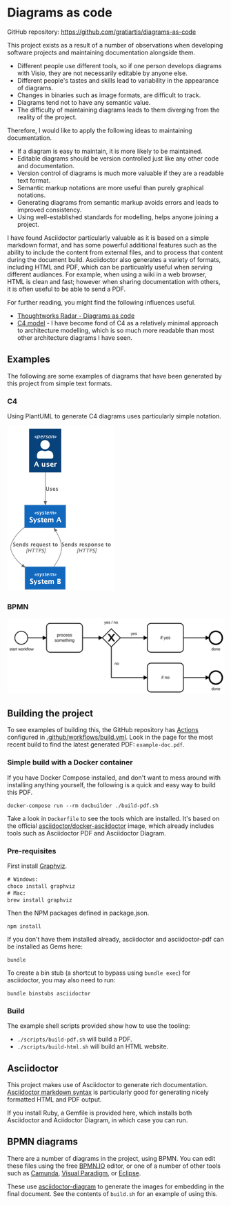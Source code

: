 # Diagrams as code

GitHub repository: https://github.com/gratiartis/diagrams-as-code

This project exists as a result of a number of observations when developing software projects and maintaining documentation alongside them.

* Different people use different tools, so if one person develops diagrams with Visio, they are not necessarily editable by anyone else.
* Different people's tastes and skills lead to variability in the appearance of diagrams.
* Changes in binaries such as image formats, are difficult to track.
* Diagrams tend not to have any semantic value.
* The difficulty of maintaining diagrams leads to them diverging from the reality of the project.

Therefore, I would like to apply the following ideas to maintaining documentation.

* If a diagram is easy to maintain, it is more likely to be maintained.
* Editable diagrams should be version controlled just like any other code and documentation.
* Version control of diagrams is much more valuable if they are a readable text format.
* Semantic markup notations are more useful than purely graphical notations.
* Generating diagrams from semantic markup avoids errors and leads to improved consistency.
* Using well-established standards for modelling, helps anyone joining a project.

I have found Asciidoctor particularly valuable as it is based on a simple markdown format, and has some powerful additional features such as the ability to include the content from external files, and to process that content during the document build. Asciidoctor also generates a variety of formats, including HTML and PDF, which can be particualrly useful when serving different audiances. For example, when using a wiki in a web browser, HTML is clean and fast; however when sharing documentation with others, it is often useful to be able to send a PDF.

For further reading, you might find the following influences useful.

* [Thoughtworks Radar - Diagrams as code](https://www.thoughtworks.com/radar/techniques/diagrams-as-code)
* [C4 model](https://c4model.com/) - I have become fond of C4 as a relatively minimal approach to architecture modelling, which is so much more readable than most other architecture diagrams I have seen.


## Examples

The following are some examples of diagrams that have been generated by this project from simple text formats.

### C4

Using PlantUML to generate C4 diagrams uses particularly simple notation.

![C4](./assets/images/c4-context.png)

### BPMN

![BPMN](./assets/images/example-bpmn.svg)



## Building the project

To see examples of building this, the GitHub repository has [Actions](https://github.com/gratiartis/diagrams-as-code/actions) configured in [.github/workflows/build.yml](https://github.com/gratiartis/diagrams-as-code/blob/main/.github/workflows/build.yml). Look in the page for the most recent build to find the latest generated PDF: `example-doc.pdf`.


### Simple build with a Docker container

If you have Docker Compose installed, and don't want to mess around with installing anything yourself, the following is a quick and easy way to build this PDF.

```
docker-compose run --rm docbuilder ./build-pdf.sh
```

Take a look in `Dockerfile` to see the tools which are installed. It's based on the official [asciidoctor/docker-asciidoctor](https://hub.docker.com/r/asciidoctor/docker-asciidoctor) image, which already includes tools such as Asciidoctor PDF and Asciidoctor Diagram.


### Pre-requisites

First install [Graphviz](https://graphviz.gitlab.io/about/).
```
# Windows:
choco install graphviz
# Mac:
brew install graphviz
```

Then the NPM packages defined in package.json.
```
npm install
```

If you don't have them installed already, asciidoctor and asciidoctor-pdf can be installed as Gems here:
```
bundle
```

To create a bin stub (a shortcut to bypass using `bundle exec`) for asciidoctor, you may also need to run:

```
bundle binstubs asciidoctor
```


### Build

The example shell scripts provided show how to use the tooling:

* `./scripts/build-pdf.sh` will build a PDF.
* `./scripts/build-html.sh` will build an HTML website.


## Asciidoctor

This project makes use of Asciidoctor to generate rich documentation. [Asciidoctor markdown syntax](https://docs.asciidoctor.org/asciidoc/latest/syntax-quick-reference/) is particularly good for generating nicely formatted HTML and PDF output.

If you install Ruby, a Gemfile is provided here, which installs both Asciidoctor and Aciidoctor Diagram, in which case you can run.


## BPMN diagrams

There are a number of diagrams in the project, using BPMN. You can edit these files using the free [BPMN.IO](https://demo.bpmn.io/) editor, or one of a number of other tools such as [Camunda](https://camunda.com/), [Visual Paradigm](https://online.visual-paradigm.com/diagrams/features/bpmn-tool/), or [Eclipse](https://www.eclipse.org/bpmn2-modeler/).

These use [asciidoctor-diagram](https://asciidoctor.org/docs/asciidoctor-diagram/) to generate the images for embedding in the final document. See the contents of `build.sh` for an example of using this.
